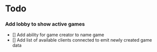 # Todo

### Add lobby to show active games

- [] Add ability for game creator to name game
- [] Add list of available clients connected to emit newly created game data

